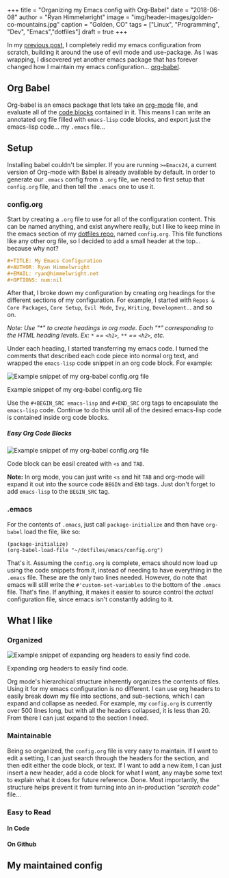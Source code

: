+++
title   = "Organizing my Emacs config with Org-Babel"
date    = "2018-06-08"
author  = "Ryan Himmelwright"
image   = "img/header-images/golden-co-mountains.jpg"
caption = "Golden, CO"
tags    = ["Linux", "Programming", "Dev", "Emacs","dotfiles"]
draft   = true
+++

In my [previous post](../emacs-update-evil-usepackage/), I completely
redid my emacs configuration from scratch, building it around the use
of evil mode and use-package. As I was wrapping, I discovered yet
another emacs package that has forever changed how I maintain my emacs
configuration... [org-babel](https://orgmode.org/worg/org-contrib/babel/intro.html).

<!--more-->

## Org Babel
Org-babel is an emacs package that lets take an
[org-mode](https://orgmode.org/) file, and evaluate all of the [code
blocks](https://orgmode.org/org.html#Literal-examples) contained in
it. This means I can write an annotated org file filled with
`emacs-lisp` code blocks, and export just the emacs-lisp code... my
`.emacs` file...

## Setup

Installing babel couldn't be simpler. If you are running `>=Emacs24`,
a current version of Org-mode with Babel is already available by
default. In order to generate our `.emacs` config from a `.org` file,
we need to first setup that `config.org` file, and then tell the
`.emacs` one to use it.

### config.org

Start by creating a `.org` file to use for all of the configuration
content. This can be named anything, and exist anywhere really, but I
like to keep mine in the emacs section of my [dotfiles
repo](https://github.com/himmAllRight/dotfiles), named
`config.org`. This file functions like any other org file, so I
decided to add a small header at the top... because why not?

```org
#+TITLE: My Emacs Configuration
#+AUTHOR: Ryan Himmelwright
#+EMAIL: ryan@himmelwright.net
#+OPTIONS: num:nil 
```

After that, I broke down my configuration by creating org headings for
the different sections of my configuration. For example, I started
with `Repos & Core Packages`, `Core Setup`, `Evil Mode`, `Ivy`,
`Writing`, `Development`... and so on.

*Note: Use "\*" to create headings in org mode. Each "\*" corresponding
to the HTML heading levels. Ex: `*` == `<h1>`, `**` == `<h2>`, etc.*

Under each heading, I started transferring my emacs code. I turned the
comments that described each code piece into normal org text, and
wrapped the `emacs-lisp` code snippet in an org code block. For
example:


<a href="../../img/posts/org-babel-setup/config-org-example1.png"><img src="../../img/posts/org-babel-setup/config-org-example1.png" style="max-width: 100%; float: left; margin: 0px 15px 0px 0px;" alt="Example snippet of my org-babel config.org file" /></a>
<br clear="all">
<div class="caption">Example snippet of my org-babel config.org file</div>

Use the `#+BEGIN_SRC emacs-lisp` and `#+END_SRC` org tags to
encapsulate the `emacs-lisp` code. Continue to do this until all of
the desired emacs-lisp code is contained inside org code blocks.

##### Easy Org Code Blocks

<a href="../../img/posts/org-babel-setup/easy-org-mode-code.gif"><img
src="../../img/posts/org-babel-setup/easy-org-mode-code.gif"
style="max-width: 100%; float: left; margin: 0px 15px 0px 0px;"
alt="Example snippet of my org-babel config.org file" /></a> <br
clear="all"> <div class="caption">Code block can be easil created with
`<s` and `TAB`.</div>

**Note:** In org mode, you can just write `<s` and hit `TAB` and
org-mode will expand it out into the source code `BEGIN` and `END`
tags. Just don't forget to add `emacs-lisp` to the `BEGIN_SRC` tag.


### .emacs

For the contents of `.emacs`, just call `package-initialize` and then
have `org-babel` load the file, like so:

```emacs-lisp
(package-initialize)
(org-babel-load-file "~/dotfiles/emacs/config.org")
```

That's it. Assuming the `config.org` is complete, emacs should now
load up using the code snippets from *it*, instead of needing to have
everything in the `.emacs` file. These are the only two lines
needed. However, do note that emacs will still write the
`#'custom-set-variables` to the bottom of the `.emacs` file. That's
fine. If anything, it makes it easier to source control the *actual*
configuration file, since emacs isn't constantly adding to it.



## What I like

### Organized

<a href="../../img/posts/org-babel-setup/org-expand-example.gif"><img
src="../../img/posts/org-babel-setup/org-expand-example.gif"
style="max-width: 100%; float: left; margin: 0px 15px 0px 0px;"
alt="Example snippet of expanding org headers to easily find code."
/></a> <br clear="all"> <div class="caption">Expanding org headers to
easily find code.</div>

Org mode's hierarchical structure inherently organizes the contents of
files. Using it for my emacs configuration is no different. I can use
org headers to easily break down my file into sections, and
sub-sections, which I can expand and collapse as needed. For example,
my `config.org` is currently over 500 lines long, but with all the
headers collapsed, it is less than 20. From there I can just expand to
the section I need.

### Maintainable

Being so organized, the `config.org` file is very easy to maintain. If
I want to edit a setting, I can just search through the headers for
the section, and then edit either the code block, or text. If I want
to add a new item, I can just insert a new header, add a code block
for what I want, any maybe some text to explain what it does for
future reference. Done. Most importantly, the structure helps prevent
it from turning into an in-production *"scratch code"* file...

### Easy to Read
#### In Code
#### On Github

## My maintained config

